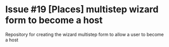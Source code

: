 # Issue #19 [Places] multistep wizard form to become a host
Repository for creating the wizard multistep form to allow a user to become a host 
